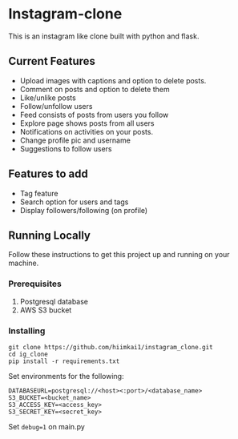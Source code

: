 # Instagram-clone
This is an instagram like clone built with python and flask.

## Current Features
- Upload images with captions and option to delete posts.
- Comment on posts and option to delete them
- Like/unlike posts
- Follow/unfollow users
- Feed consists of posts from users you follow 
- Explore page shows posts from all users
- Notifications on activities on your posts.
- Change profile pic and username
- Suggestions to follow users

## Features to add
- Tag feature
- Search option for users and tags
- Display followers/following (on profile)

## Running Locally

Follow these instructions to get this project up and running on your machine.  

### Prerequisites
1. Postgresql database
2. AWS S3 bucket

### Installing
```
git clone https://github.com/hiimkai1/instagram_clone.git
cd ig_clone
pip install -r requirements.txt
```

Set environments for the following:

```
DATABASEURL=postgresql://<host><:port>/<database_name>
S3_BUCKET=<bucket_name>
S3_ACCESS_KEY=<access_key>
S3_SECRET_KEY=<secret_key>
```

Set ```debug=1``` on main.py

